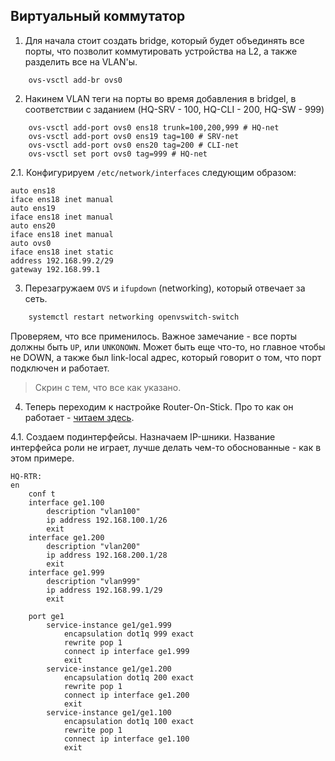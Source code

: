 ## Виртуальный коммутатор

1. Для начала стоит создать bridge, который будет объединять все порты, что позволит коммутировать устройства на L2, а также разделить все на VLAN'ы.

```ovs
	ovs-vsctl add-br ovs0
```

2. Накинем VLAN теги на порты во время добавления в bridgel, в соответствии с заданием (HQ-SRV - 100, HQ-CLI - 200, HQ-SW - 999)

```ovs
	ovs-vsctl add-port ovs0 ens18 trunk=100,200,999 # HQ-net
	ovs-vsctl add-port ovs0 ens19 tag=100 # SRV-net
	ovs-vsctl add-port ovs0 ens20 tag=200 # CLI-net
	ovs-vsctl set port ovs0 tag=999 # HQ-net
```
2.1. Конфигурируем `/etc/network/interfaces` следующим образом:
```config
auto ens18
iface ens18 inet manual
auto ens19
iface ens18 inet manual
auto ens20
iface ens18 inet manual
auto ovs0
iface ens18 inet static
address 192.168.99.2/29
gateway 192.168.99.1
```
3. Перезагружаем `OVS` и `ifupdown` (networking), который отвечает за сеть.

```bash
	systemctl restart networking openvswitch-switch
```

Проверяем, что все применилось. Важное замечание - все порты должны быть `UP`, или `UNKONOWN`. Может быть еще что-то, но главное чтобы не DOWN, а также был link-local адрес, который говорит о том, что порт подключен и работает.

> Скрин с тем, что все как указано.

4. Теперь переходим к настройке Router-On-Stick. Про то как он работает - [читаем здесь](https://netacad.sadlab.su/srwe-dl/4.2.1).

4.1. Создаем подинтерфейсы. Назначаем IP-шники. Название интерфейса роли не играет, лучше делать чем-то обоснованные - как в этом примере.

```cisco
HQ-RTR:
en
	conf t
	interface ge1.100
		description "vlan100"
		ip address 192.168.100.1/26
		exit
	interface ge1.200
		description "vlan200"
		ip address 192.168.200.1/28
		exit
	interface ge1.999
		description "vlan999"
		ip address 192.168.99.1/29
		exit

	port ge1
		service-instance ge1/ge1.999
			encapsulation dot1q 999 exact
			rewrite pop 1
			connect ip interface ge1.999
			exit
		service-instance ge1/ge1.200
			encapsulation dot1q 200 exact
			rewrite pop 1
			connect ip interface ge1.200
			exit
		service-instance ge1/ge1.100
			encapsulation dot1q 100 exact
			rewrite pop 1
			connect ip interface ge1.100
			exit
```

